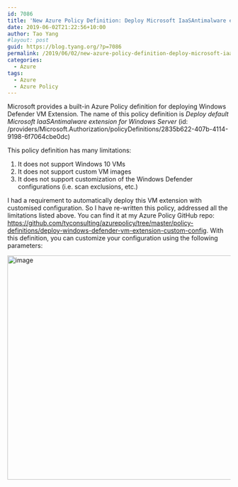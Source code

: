 ```yaml
---
id: 7086
title: 'New Azure Policy Definition: Deploy Microsoft IaaSAntimalware extension with custom configurations'
date: 2019-06-02T21:22:56+10:00
author: Tao Yang
#layout: post
guid: https://blog.tyang.org/?p=7086
permalink: /2019/06/02/new-azure-policy-definition-deploy-microsoft-iaasantimalware-extension-with-custom-configurations/
categories:
  - Azure
tags:
  - Azure
  - Azure Policy
---
```

Microsoft provides a built-in Azure Policy definition for deploying Windows Defender VM Extension. The name of this policy definition is *Deploy default Microsoft IaaSAntimalware extension for Windows Server* (id: /providers/Microsoft.Authorization/policyDefinitions/2835b622-407b-4114-9198-6f7064cbe0dc)

This policy definition has many limitations:

1. It does not support Windows 10 VMs
2. It does not support custom VM images
3. It does not support customization of the Windows Defender configurations (i.e. scan exclusions, etc.)

I had a requirement to automatically deploy this VM extension with customised configuration. So I have re-written this policy, addressed all the limitations listed above. You can find it at my Azure Policy GitHub repo: <a href="https://github.com/tyconsulting/azurepolicy/tree/master/policy-definitions/deploy-windows-defender-vm-extension-custom-config">https://github.com/tyconsulting/azurepolicy/tree/master/policy-definitions/deploy-windows-defender-vm-extension-custom-config</a>. With this definition, you can customize your configuration using the following parameters:

<a href="https://blog.tyang.org/wp-content/uploads/2019/06/image-2.png"><img width="542" height="506" title="image" style="display: inline; background-image: none;" alt="image" src="https://blog.tyang.org/wp-content/uploads/2019/06/image_thumb-2.png" border="0"></a>